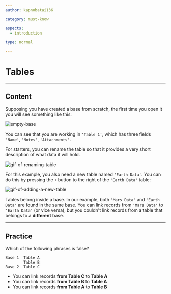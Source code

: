 ```yaml
---
author: kapnobatai136

category: must-know

aspects:
  - introduction

type: normal

---
```


# Tables

---
## Content

Supposing you have created a base from scratch, the first time you open it you will see something like this:

![empty-base](https://img.enkipro.com/bdaeb9da037d322efc7036f7f9704b49.png)

You can see that you are working in `'Table 1'`, which has three fields `'Name'`, `'Notes'`, `'Attachments'`.

For starters, you can rename the table so that it provides a very short description of what data it will hold. 

![gif-of-renaming-table](https://img.enkipro.com/8909b664b02611e52ed6241806a62b72.gif)

For this example, you also need a new table named `'Earth Data'`. You can do this by pressing the `+` button to the right of the `'Earth Data'` table:

![gif-of-adding-a-new-table](https://img.enkipro.com/582a69d31c8bacd1737aaaa131bf0125.gif)

Tables belong inside a base. In our example, both `'Mars Data'` and `'Earth Data'` are found in the same base. You can link records from `'Mars Data'` to `'Earth Data'` (or vice versa), but you couldn't link records from a table that belongs to a **different** base.

---
## Practice

Which of the following phrases is false?

```text
Base 1  Table A
        Table B
Base 2  Table C
```

* You can link records **from Table C** to **Table A**
* You can link records **from Table B** to **Table A**
* You can link records **from Table A** to **Table B**